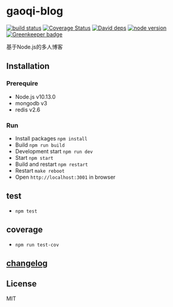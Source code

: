 gaoqi-blog
=

[![build status][travis-image]][travis-url]
[![Coverage Status][coverage-image]][coverage-url]
[![David deps][david-image]][david-url]
[![node version][node-image]][node-url]
[![Greenkeeper badge](https://badges.greenkeeper.io/luoyjx/gaoqi-blog.svg)](https://greenkeeper.io/)

[travis-image]: https://img.shields.io/travis/luoyjx/gaoqi-blog/master.svg?style=flat-square
[travis-url]: https://travis-ci.org/luoyjx/gaoqi-blog
[coverage-image]: https://img.shields.io/coveralls/luoyjx/gaoqi-blog.svg?style=flat-square
[coverage-url]: https://coveralls.io/r/luoyjx/gaoqi-blog?branch=master
[david-image]: https://img.shields.io/david/luoyjx/gaoqi-blog.svg?style=flat-square
[david-url]: https://david-dm.org/luoyjx/gaoqi-blog
[node-image]: https://img.shields.io/badge/node.js-%3E=_10.13.0-green.svg?style=flat-square
[node-url]: http://nodejs.org/download/


基于Node.js的多人博客

## Installation

### Prerequire

* Node.js v10.13.0
* mongodb v3
* redis v2.6

### Run

* Install packages `npm install`
* Build `npm run build`
* Development start `npm run dev`
* Start `npm start`
* Build and restart `npm restart`
* Restart `make reboot`
* Open `http://localhost:3001` in browser

## test

* `npm test`

## coverage

* `npm run test-cov`

## [changelog](changelog.md)

## License
MIT
